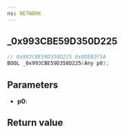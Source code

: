 ```yaml
---
ns: NETWORK
---
```

## _0x993CBE59D350D225

```c
// 0x993CBE59D350D225 0x0DEB3F5A
BOOL _0x993CBE59D350D225(Any p0);
```


## Parameters
* **p0**: 

## Return value
